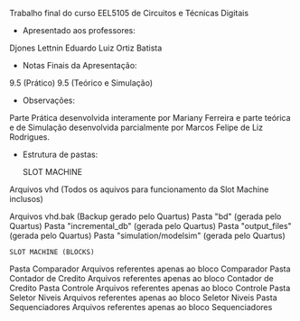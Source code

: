 Trabalho final do curso EEL5105 de Circuitos e Técnicas Digitais

- Apresentado aos professores:

Djones Lettnin
Eduardo Luiz Ortiz Batista


- Notas Finais da Apresentação:

9.5 (Prático)
9.5 (Teórico e Simulação)

- Observações:

Parte Prática desenvolvida interamente por Mariany Ferreira e parte teórica e de Simulação desenvolvida parcialmente por Marcos Felipe de Liz Rodrigues.


- Estrutura de pastas:

    SLOT MACHINE
    
Arquivos vhd (Todos os aquivos para funcionamento da Slot Machine inclusos)

Arquivos vhd.bak (Backup gerado pelo Quartus)
Pasta "bd" (gerada pelo Quartus)
Pasta "incremental_db" (gerada pelo Quartus)
Pasta "output_files" (gerada pelo Quartus)
Pasta "simulation/modelsim" (gerada pelo Quartus)


    SLOT MACHINE (BLOCKS)

Pasta Comparador
  Arquivos referentes apenas ao bloco Comparador
Pasta Contador de Credito
  Arquivos referentes apenas ao bloco Contador de Credito
Pasta Controle
  Arquivos referentes apenas ao bloco Controle
Pasta Seletor Niveis
  Arquivos referentes apenas ao bloco Seletor Niveis
Pasta Sequenciadores
  Arquivos referentes apenas ao bloco Sequenciadores
